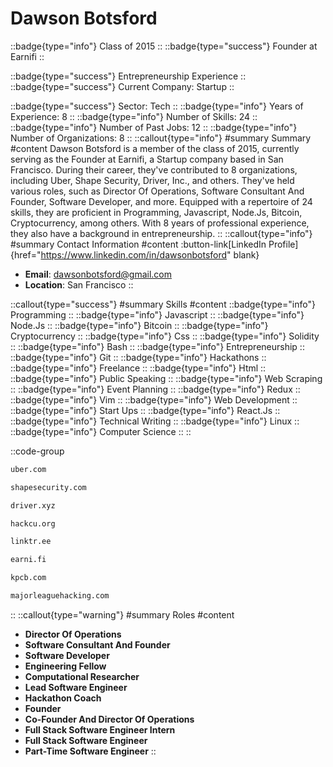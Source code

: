 # Dawson Botsford
::badge{type="info"}
Class of 2015
::
::badge{type="success"}
Founder at Earnifi
::

::badge{type="success"}
Entrepreneurship Experience
::
::badge{type="success"}
Current Company: Startup
::

::badge{type="success"}
Sector: Tech
::
::badge{type="info"}
Years of Experience: 8
::
::badge{type="info"}
Number of Skills: 24
::
::badge{type="info"}
Number of Past Jobs: 12
::
::badge{type="info"}
Number of Organizations: 8
::
::callout{type="info"}
#summary
Summary
#content
Dawson Botsford is a member of the class of 2015, currently serving as the Founder at Earnifi, a Startup company based in San Francisco. During their career, they've contributed to 8 organizations, including Uber, Shape Security, Driver, Inc., and others. They've held various roles, such as Director Of Operations, Software Consultant And Founder, Software Developer, and more. Equipped with a repertoire of 24 skills, they are proficient in Programming, Javascript, Node.Js, Bitcoin, Cryptocurrency, among others.  With 8 years of professional experience, they also have a background in entrepreneurship.
::
::callout{type="info"}
#summary
Contact Information
#content
:button-link[LinkedIn Profile]{href="https://www.linkedin.com/in/dawsonbotsford" blank}
- **Email**: dawsonbotsford@gmail.com
- **Location**: San Francisco
::

::callout{type="success"}
#summary
Skills
#content
::badge{type="info"}
Programming
::
::badge{type="info"}
Javascript
::
::badge{type="info"}
Node.Js
::
::badge{type="info"}
Bitcoin
::
::badge{type="info"}
Cryptocurrency
::
::badge{type="info"}
Css
::
::badge{type="info"}
Solidity
::
::badge{type="info"}
Bash
::
::badge{type="info"}
Entrepreneurship
::
::badge{type="info"}
Git
::
::badge{type="info"}
Hackathons
::
::badge{type="info"}
Freelance
::
::badge{type="info"}
Html
::
::badge{type="info"}
Public Speaking
::
::badge{type="info"}
Web Scraping
::
::badge{type="info"}
Event Planning
::
::badge{type="info"}
Redux
::
::badge{type="info"}
Vim
::
::badge{type="info"}
Web Development
::
::badge{type="info"}
Start Ups
::
::badge{type="info"}
React.Js
::
::badge{type="info"}
Technical Writing
::
::badge{type="info"}
Linux
::
::badge{type="info"}
Computer Science
::
::

::code-group
```bash [Uber]
uber.com
```
```bash [Shape Security]
shapesecurity.com
```
```bash [Driver, Inc.]
driver.xyz
```
```bash [HackCU]
hackcu.org
```
```bash [Linktree]
linktr.ee
```
```bash [Earnifi]
earni.fi
```
```bash [Kleiner Perkins Caufield & Byers]
kpcb.com
```
```bash [Major League Hacking]
majorleaguehacking.com
```
::
::callout{type="warning"}
#summary
Roles
#content
- **Director Of Operations**
- **Software Consultant And Founder**
- **Software Developer**
- **Engineering Fellow**
- **Computational Researcher**
- **Lead Software Engineer**
- **Hackathon Coach**
- **Founder**
- **Co-Founder And Director Of Operations**
- **Full Stack Software Engineer Intern**
- **Full Stack Software Engineer**
- **Part-Time Software Engineer**
::

